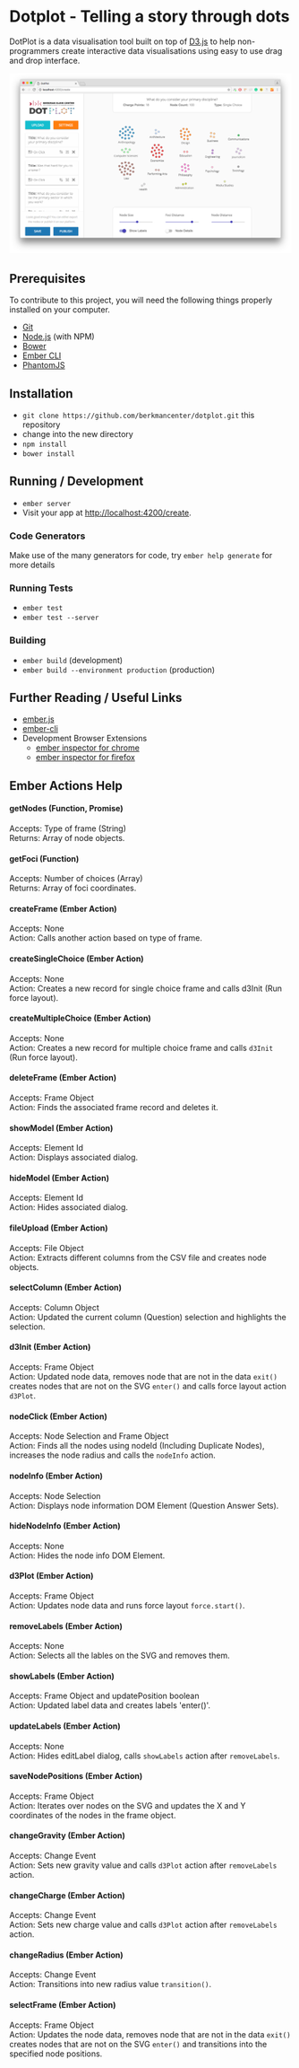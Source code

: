 # Dotplot - Telling a story through dots

DotPlot is a data visualisation tool built on top of [D3.js](https://d3js.org/) to help non-programmers create interactive data visualisations using easy to use drag and drop interface.

![DotPlot Demo Screenshot](/public/assets/img/screenshot.png?raw=true)

## Prerequisites

To contribute to this project, you will need the following things properly installed on your computer.

* [Git](http://git-scm.com/)
* [Node.js](http://nodejs.org/) (with NPM)
* [Bower](http://bower.io/)
* [Ember CLI](http://ember-cli.com/)
* [PhantomJS](http://phantomjs.org/)

## Installation

* `git clone https://github.com/berkmancenter/dotplot.git` this repository
* change into the new directory
* `npm install`
* `bower install`

## Running / Development

* `ember server`
* Visit your app at [http://localhost:4200/create](http://localhost:4200/create).

### Code Generators

Make use of the many generators for code, try `ember help generate` for more details

### Running Tests

* `ember test`
* `ember test --server`

### Building

* `ember build` (development)
* `ember build --environment production` (production)

## Further Reading / Useful Links

* [ember.js](http://emberjs.com/)
* [ember-cli](http://ember-cli.com/)
* Development Browser Extensions
  * [ember inspector for chrome](https://chrome.google.com/webstore/detail/ember-inspector/bmdblncegkenkacieihfhpjfppoconhi)
  * [ember inspector for firefox](https://addons.mozilla.org/en-US/firefox/addon/ember-inspector/)
  
## Ember Actions Help

#### getNodes (Function, Promise)

Accepts: Type of frame (String)  
Returns: Array of node objects.

#### getFoci (Function)

Accepts: Number of choices (Array)  
Returns: Array of foci coordinates.

#### createFrame (Ember Action)

Accepts: None  
Action: Calls another action based on type of frame.

#### createSingleChoice (Ember Action)

Accepts: None  
Action: Creates a new record for single choice frame and calls d3Init (Run force layout).

#### createMultipleChoice (Ember Action)

Accepts: None  
Action: Creates a new record for multiple choice frame and calls `d3Init` (Run force layout).

#### deleteFrame (Ember Action)

Accepts: Frame Object  
Action: Finds the associated frame record and deletes it.

#### showModel (Ember Action)

Accepts: Element Id  
Action: Displays associated dialog.

#### hideModel (Ember Action)

Accepts: Element Id  
Action: Hides associated dialog.

#### fileUpload (Ember Action)

Accepts: File Object  
Action: Extracts different columns from the CSV file and creates node objects.

#### selectColumn (Ember Action)

Accepts: Column Object  
Action: Updated the current column (Question) selection and highlights the selection.

#### d3Init (Ember Action)

Accepts: Frame Object  
Action: Updated node data, removes node that are not in the data `exit()` creates nodes that are not on the SVG `enter()` and calls force layout action `d3Plot`.

#### nodeClick (Ember Action)

Accepts: Node Selection and Frame Object  
Action: Finds all the nodes using nodeId (Including Duplicate Nodes), increases the node radius and calls the `nodeInfo` action.

#### nodeInfo (Ember Action)

Accepts: Node Selection  
Action: Displays node information DOM Element (Question Answer Sets).

#### hideNodeInfo (Ember Action)

Accepts: None  
Action: Hides the node info DOM Element.

#### d3Plot (Ember Action)

Accepts: Frame Object  
Action: Updates node data and runs force layout `force.start()`.

#### removeLabels (Ember Action)

Accepts: None  
Action: Selects all the lables on the SVG and removes them.

#### showLabels (Ember Action)

Accepts: Frame Object and updatePosition boolean  
Action: Updated label data and creates labels 'enter()'.

#### updateLabels (Ember Action)

Accepts: None  
Action: Hides editLabel dialog, calls `showLabels` action after `removeLabels`.

#### saveNodePositions (Ember Action)

Accepts: Frame Object  
Action: Iterates over nodes on the SVG and updates the X and Y coordinates of the nodes in the frame object.

#### changeGravity (Ember Action)

Accepts: Change Event  
Action: Sets new gravity value and calls `d3Plot` action after `removeLabels` action.

#### changeCharge (Ember Action)

Accepts: Change Event  
Action: Sets new charge value and calls `d3Plot` action after `removeLabels` action.

#### changeRadius (Ember Action)

Accepts: Change Event  
Action: Transitions into new radius value `transition()`.

#### selectFrame (Ember Action)

Accepts: Frame Object  
Action: Updates the node data, removes node that are not in the data `exit()` creates nodes that are not on the SVG `enter()` and transitions into the specified node positions.
